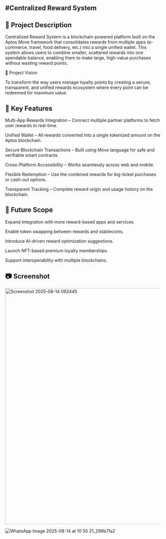 #Centralized Reward System
----------------------------------

📜 Project Description
--------------------------

Centralized Reward System is a blockchain-powered platform built on the Aptos Move framework that consolidates rewards from multiple apps (e-commerce, travel, food delivery, etc.) into a single unified wallet. This system allows users to combine smaller, scattered rewards into one spendable balance, enabling them to make large, high-value purchases without wasting reward points.

🎯 Project Vision

To transform the way users manage loyalty points by creating a secure, transparent, and unified rewards ecosystem where every point can be redeemed for maximum value.

🚀 Key Features
-----------------------

Multi-App Rewards Integration – Connect multiple partner platforms to fetch user rewards in real-time.

Unified Wallet – All rewards converted into a single tokenized amount on the Aptos blockchain.

Secure Blockchain Transactions – Built using Move language for safe and verifiable smart contracts.

Cross-Platform Accessibility – Works seamlessly across web and mobile.

Flexible Redemption – Use the combined rewards for big-ticket purchases or cash-out options.

Transparent Tracking – Complete reward origin and usage history on the blockchain.

🔮 Future Scope
------------------------

Expand integration with more reward-based apps and services.

Enable token swapping between rewards and stablecoins.

Introduce AI-driven reward optimization suggestions.

Launch NFT-based premium loyalty memberships.

Support interoperability with multiple blockchains.

📷 Screenshot
-------------------
<img width="1282" height="763" alt="Screenshot 2025-08-14 092445" src="https://github.com/user-attachments/assets/341bf86c-d5a1-4bbf-bd13-4005c1c17bdb" />

![WhatsApp Image 2025-08-14 at 10 55 21_299b7fa2](https://github.com/user-attachments/assets/a3a1ca55-3cab-48b3-aea3-63e7baf6ca55)

